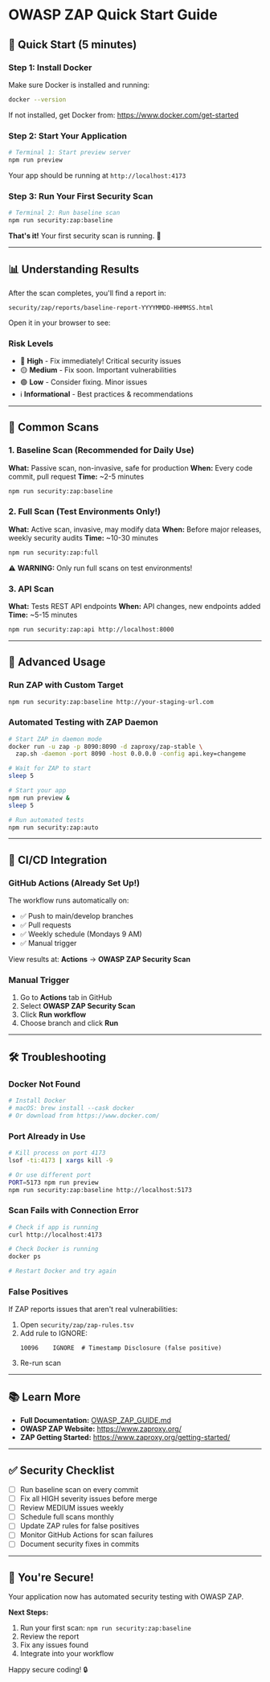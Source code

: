 # OWASP ZAP Quick Start Guide

## 🚀 Quick Start (5 minutes)

### Step 1: Install Docker

Make sure Docker is installed and running:
```bash
docker --version
```

If not installed, get Docker from: https://www.docker.com/get-started

### Step 2: Start Your Application

```bash
# Terminal 1: Start preview server
npm run preview
```

Your app should be running at `http://localhost:4173`

### Step 3: Run Your First Security Scan

```bash
# Terminal 2: Run baseline scan
npm run security:zap:baseline
```

**That's it!** Your first security scan is running. 🎉

---

## 📊 Understanding Results

After the scan completes, you'll find a report in:
```
security/zap/reports/baseline-report-YYYYMMDD-HHMMSS.html
```

Open it in your browser to see:

### Risk Levels
- 🔴 **High** - Fix immediately! Critical security issues
- 🟡 **Medium** - Fix soon. Important vulnerabilities
- 🟢 **Low** - Consider fixing. Minor issues
- ℹ️ **Informational** - Best practices & recommendations

---

## 🎯 Common Scans

### 1. Baseline Scan (Recommended for Daily Use)
**What:** Passive scan, non-invasive, safe for production
**When:** Every code commit, pull request
**Time:** ~2-5 minutes

```bash
npm run security:zap:baseline
```

### 2. Full Scan (Test Environments Only!)
**What:** Active scan, invasive, may modify data
**When:** Before major releases, weekly security audits
**Time:** ~10-30 minutes

```bash
npm run security:zap:full
```

⚠️ **WARNING:** Only run full scans on test environments!

### 3. API Scan
**What:** Tests REST API endpoints
**When:** API changes, new endpoints added
**Time:** ~5-15 minutes

```bash
npm run security:zap:api http://localhost:8000
```

---

## 🔧 Advanced Usage

### Run ZAP with Custom Target

```bash
npm run security:zap:baseline http://your-staging-url.com
```

### Automated Testing with ZAP Daemon

```bash
# Start ZAP in daemon mode
docker run -u zap -p 8090:8090 -d zaproxy/zap-stable \
  zap.sh -daemon -port 8090 -host 0.0.0.0 -config api.key=changeme

# Wait for ZAP to start
sleep 5

# Start your app
npm run preview &
sleep 5

# Run automated tests
npm run security:zap:auto
```

---

## 🤖 CI/CD Integration

### GitHub Actions (Already Set Up!)

The workflow runs automatically on:
- ✅ Push to main/develop branches
- ✅ Pull requests
- ✅ Weekly schedule (Mondays 9 AM)
- ✅ Manual trigger

View results at: **Actions** → **OWASP ZAP Security Scan**

### Manual Trigger

1. Go to **Actions** tab in GitHub
2. Select **OWASP ZAP Security Scan**
3. Click **Run workflow**
4. Choose branch and click **Run**

---

## 🛠️ Troubleshooting

### Docker Not Found
```bash
# Install Docker
# macOS: brew install --cask docker
# Or download from https://www.docker.com/
```

### Port Already in Use
```bash
# Kill process on port 4173
lsof -ti:4173 | xargs kill -9

# Or use different port
PORT=5173 npm run preview
npm run security:zap:baseline http://localhost:5173
```

### Scan Fails with Connection Error
```bash
# Check if app is running
curl http://localhost:4173

# Check Docker is running
docker ps

# Restart Docker and try again
```

### False Positives

If ZAP reports issues that aren't real vulnerabilities:

1. Open `security/zap/zap-rules.tsv`
2. Add rule to IGNORE:
   ```
   10096	IGNORE	# Timestamp Disclosure (false positive)
   ```
3. Re-run scan

---

## 📚 Learn More

- **Full Documentation:** [OWASP_ZAP_GUIDE.md](./OWASP_ZAP_GUIDE.md)
- **OWASP ZAP Website:** https://www.zaproxy.org/
- **ZAP Getting Started:** https://www.zaproxy.org/getting-started/

---

## ✅ Security Checklist

- [ ] Run baseline scan on every commit
- [ ] Fix all HIGH severity issues before merge
- [ ] Review MEDIUM issues weekly
- [ ] Schedule full scans monthly
- [ ] Update ZAP rules for false positives
- [ ] Monitor GitHub Actions for scan failures
- [ ] Document security fixes in commits

---

## 🎉 You're Secure!

Your application now has automated security testing with OWASP ZAP.

**Next Steps:**
1. Run your first scan: `npm run security:zap:baseline`
2. Review the report
3. Fix any issues found
4. Integrate into your workflow

Happy secure coding! 🔒
